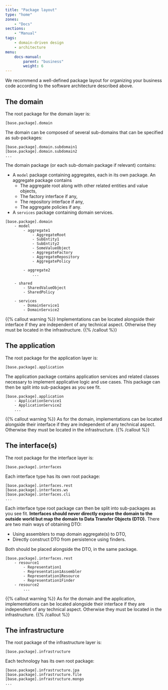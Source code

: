 ```yaml
---
title: "Package layout"
type: "home"
zones:
    - "Docs"
sections:
    - "Manual"    
tags:
    - domain-driven design
    - architecture
menu:
    docs-manual:
        parent: "business"
        weight: 6
---
```


We recommend a well-defined package layout for organizing your business code according to the software architecture 
described above.

## The domain

The root package for the domain layer is:

```plain
[base.package].domain
```
    
The domain can be composed of several sub-domains that can be specified as sub-packages: 

```plain
[base.package].domain.subdomain1
[base.package].domain.subdomain2
...
```

The domain package (or each sub-domain package if relevant) contains:
 
* A `model` package containing aggregates, each in its own package. An aggregate package contains
  * The aggregate root along with other related entities and value objects,
  * The factory interface if any,
  * The repository interface if any,
  * The aggregate policies if any.
* A `services` package containing domain services.
 
```plain
[base.package].domain
    - model
        - aggregate1
            - AggregateRoot
            - SubEntity1
            - SubEntity2
            - SomeValueObject
            - AggregateFactory
            - AggregateRepository
            - AggregatePolicy
            
        - aggregate2
            ...
            
    - shared
        - SharedValueObject
        - SharedPolicy

    - services
        - DomainService1
        - DomainService2
```

{{% callout warning %}}
Implementations can be located alongside their interface if they are independent of any technical aspect. 
Otherwise they must be located in the infrastructure.
{{% /callout %}}

## The application

The root package for the application layer is:

```plain
[base.package].application
```

The application package contains application services and related classes necessary to implement applicative logic and
use cases. This package can then be split into sub-packages as you see fit. 

```plain
[base.package].application
    - ApplicationService1
    - ApplicationService2
    ...
```

{{% callout warning %}}
As for the domain, implementations can be located alongside their interface if they are independent of any technical aspect. 
Otherwise they must be located in the infrastructure.
{{% /callout %}}

## The interface(s)

The root package for the interface layer is:

```plain
[base.package].interfaces
```

Each interface type has its own root package:

```plain
[base.package].interfaces.rest
[base.package].interfaces.ws
[base.package].interfaces.cli
...
```

Each interface type root package can then be split into sub-packages as you see fit. **Interfaces should never directly expose
the domain to the outside world but map the domain to Data Transfer Objects (DTO).** There are two main ways of obtaining
DTO:
 
* Using assemblers to map domain aggregate(s) to DTO,
* Directly construct DTO from persistence using finders. 

Both should be placed alongside the DTO, in the same package. 
    
```plain
[base.package].interfaces.rest
    - resource1
        - Representation1
        - Representation1Assembler
        - Representation1Resource
        - Representation1Finder
    - resource2
        ...
```

{{% callout warning %}}
As for the domain and the application, implementations can be located alongside their interface if they are independent 
of any technical aspect. Otherwise they must be located in the infrastructure.
{{% /callout %}}

## The infrastructure

The root package of the infrastructure layer is:

```plain
[base.package].infrastructure
```

Each technology has its own root package:
  
```plain
[base.package].infrastructure.jpa
[base.package].infrastructure.file
[base.package].infrastructure.mongo
...
```
